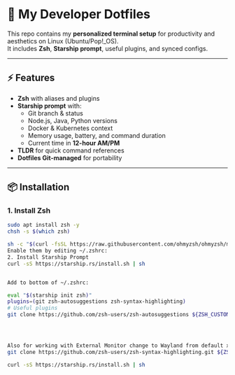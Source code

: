 # 🚀 My Developer Dotfiles

This repo contains my **personalized terminal setup** for productivity and aesthetics on Linux (Ubuntu/Pop!_OS).  
It includes **Zsh**, **Starship prompt**, useful plugins, and synced configs.

---

## ⚡ Features
- **Zsh** with aliases and plugins
- **Starship prompt** with:
  - Git branch & status
  - Node.js, Java, Python versions
  - Docker & Kubernetes context
  - Memory usage, battery, and command duration
  - Current time in **12-hour AM/PM**
- **TLDR** for quick command references
- **Dotfiles Git-managed** for portability

---

## 📦 Installation

### 1. Install Zsh
```bash
sudo apt install zsh -y
chsh -s $(which zsh)

sh -c "$(curl -fsSL https://raw.githubusercontent.com/ohmyzsh/ohmyzsh/master/tools/install.sh)"
Enable them by editing ~/.zshrc:
2. Install Starship Prompt
curl -sS https://starship.rs/install.sh | sh


Add to bottom of ~/.zshrc:

eval "$(starship init zsh)"
plugins=(git zsh-autosuggestions zsh-syntax-highlighting)
# Useful plugins
git clone https://github.com/zsh-users/zsh-autosuggestions ${ZSH_CUSTOM:-~/.oh-my-zsh/custom}/plugins/zsh-autosuggestions




Also for working with External Monitor change to Wayland from default x11 and also make the permanent fix by editing wayland to true in custom.config
git clone https://github.com/zsh-users/zsh-syntax-highlighting.git ${ZSH_CUSTOM:-~/.oh-my-zsh/custom}/plugins/zsh-syntax-highlighting

curl -sS https://starship.rs/install.sh | sh

